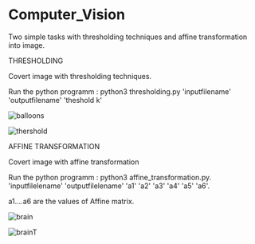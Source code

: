 # Computer_Vision
Two simple tasks with thresholding techniques and affine transformation into image.

THRESHOLDING

Covert image with thresholding techniques.

Run the python programm : python3 thresholding.py 'inputfilename' 'outputfilename' 'theshold k'
  
  
![balloons](https://user-images.githubusercontent.com/81445900/113358868-425ca780-934f-11eb-8737-e709332ecad4.png)

![thershold](https://user-images.githubusercontent.com/81445900/113362112-4213da80-9356-11eb-84b8-ddb20cb7595f.png)



AFFINE TRANSFORMATION

Covert image with affine transformation

Run the python programm : python3 affine_transformation.py. 'inputfilelename' 'outputfilelename' 'a1' 'a2' 'a3' 'a4' 'a5' 'a6'.
  
a1....a6 are the values of Affine matrix.


![brain](https://user-images.githubusercontent.com/81445900/113358336-4cca7180-934e-11eb-9e57-c46f7f4d1ee7.png)

![brainT](https://user-images.githubusercontent.com/81445900/113362183-77b8c380-9356-11eb-9a32-ed366117b1fe.png)



